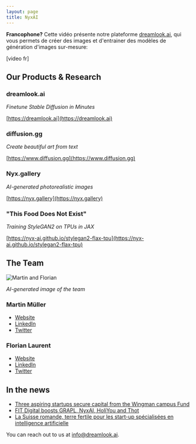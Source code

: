 ```yaml
---
layout: page
title: NyxAI
---
```


**Francophone?** Cette vidéo présente notre plateforme [dreamlook.ai](https://dreamlook.ai/), qui vous permets de créer des images et d'entrainer des modèles de génération d'images sur-mesure:

[video fr]

## Our Products & Research

### dreamlook.ai

*Finetune Stable Diffusion in Minutes*

[https://dreamlook.ai](https://dreamlook.ai)

### diffusion.gg

*Create beautiful art from text*

[https://www.diffusion.gg](https://www.diffusion.gg)

### Nyx.gallery

*AI-generated photorealistic images*

[https://nyx.gallery](https://nyx.gallery)

### "This Food Does Not Exist"

*Training StyleGAN2 on TPUs in JAX*

[https://nyx-ai.github.io/stylegan2-flax-tpu](https://nyx-ai.github.io/stylegan2-flax-tpu)


## The Team

![Martin and Florian](https://github.com/nyx-ai/nyx-ai.github.io/assets/140592/140af537-5e5d-4dca-99f8-44ab78b0257b)

*AI-generated image of the team*

### Martin Müller

- [Website](https://masterscrat.github.io)
- [LinkedIn](https://www.linkedin.com/in/florianlaurent/)
- [Twitter](https://twitter.com/marmuel_)

### Florian Laurent

- [Website](https://www.martinmuller.me/)
- [LinkedIn](https://www.linkedin.com/in/martin-m%C3%BCller-053184125/)
- [Twitter](https://twitter.com/marmuel_)

## In the news

- [Three aspiring startups secure capital from the Wingman campus Fund
  ](https://www.startupticker.ch/en/news/three-aspiring-startups-secure-capital-from-the-wingman-campus-fund)
- [FIT Digital boosts GRAPL, NyxAI, HoliYou and Thot
  ](https://www.startupticker.ch/en/news/fit-digital-funding-for-grapl-nyxai-holiyou-and-thot)
- [La Suisse romande, terre fertile pour les start-up spécialisées en intelligence artificielle
  ](https://www.letemps.ch/economie/cyber/suisse-romande-terre-fertile-startup-specialisees-intelligence-artificielle)

You can reach out to us at [info@dreamlook.ai](mailto:info@dreamlook.ai).